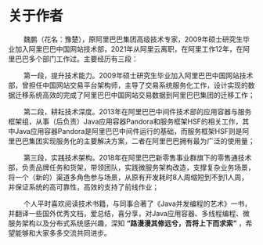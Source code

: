 # 关于作者

&nbsp;&nbsp;&nbsp;&nbsp;&nbsp;&nbsp;&nbsp;&nbsp;魏鹏（花名：豫楚），原阿里巴巴集团高级技术专家，2009年硕士研究生毕业加入阿里巴巴中国网站技术部，2021年从阿里云离职，在阿里工作12年，在阿里巴巴多个部门工作过。主要经历有三段：

&nbsp;&nbsp;&nbsp;&nbsp;&nbsp;&nbsp;&nbsp;&nbsp;第一段，提升技术能力。2009年硕士研究生毕业加入阿里巴巴中国网站技术部，曾担任中国网站交易平台架构师，主导了交易系统服务化工作，设计实现的数据迁移系统高效的完成了阿里巴巴中国网站交易数据到阿里巴巴集团的迁移工作；

&nbsp;&nbsp;&nbsp;&nbsp;&nbsp;&nbsp;&nbsp;&nbsp;第二段，耕耘技术深度。2013年在阿里巴巴中间件技术部的应用容器与服务框架组，从事（后负责）Java应用容器Pandora和服务框架HSF的相关工作，其中Java应用容器Pandora是阿里巴巴中间件运行的基础，而服务框架HSF则是阿里巴巴集团实现服务化的主要解决方案，二者在阿里巴巴拥有最为广泛的使用量；

&nbsp;&nbsp;&nbsp;&nbsp;&nbsp;&nbsp;&nbsp;&nbsp;第三段，实践技术架构。2018年在阿里巴巴新零售事业群旗下的零售通技术部，负责品牌任务和货架，带领团队，实践微服务架构改造，支撑复杂业务场景，将一个（新的）渠道多角色参与场景，从原有开发耗时8人周缩短到不到1人周，并保证系统的高可靠性，高效的支持了前线作业；

&nbsp;&nbsp;&nbsp;&nbsp;&nbsp;&nbsp;&nbsp;&nbsp;个人平时喜欢阅读技术书籍，与同事合著了《Java并发编程的艺术》一书，并翻译一些国外优秀文档，爱总结，喜分享，对Java应用容器、多线程编程、微服务架构以及分布式系统感兴趣，深知 **“路漫漫其修远兮，吾将上下而求索”** ，希望能够和大家多多交流共同进步。 